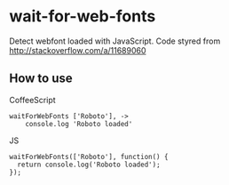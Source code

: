 wait-for-web-fonts
==================

Detect webfont loaded with JavaScript. Code styred from http://stackoverflow.com/a/11689060

How to use
----------

CoffeeScript
```
waitForWebFonts ['Roboto'], ->
	console.log 'Roboto loaded'
```

JS
```
waitForWebFonts(['Roboto'], function() {
  return console.log('Roboto loaded');
});
```
